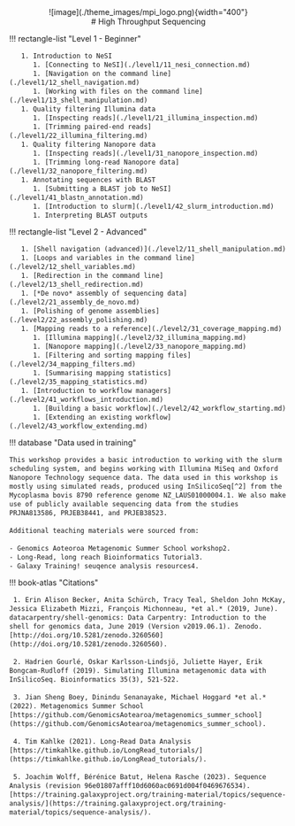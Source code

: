 <center>![image](./theme_images/mpi_logo.png){width="400"}</center>
<center>
# High Throughput Sequencing
</center>

!!! rectangle-list "Level 1 - Beginner"

       1. Introduction to NeSI
          1. [Connecting to NeSI](./level1/11_nesi_connection.md)
          1. [Navigation on the command line](./level1/12_shell_navigation.md)
          1. [Working with files on the command line](./level1/13_shell_manipulation.md)
       1. Quality filtering Illumina data
          1. [Inspecting reads](./level1/21_illumina_inspection.md)
          1. [Trimming paired-end reads](./level1/22_illumina_filtering.md)
       1. Quality filtering Nanopore data
          1. [Inspecting reads](./level1/31_nanopore_inspection.md)
          1. [Trimming long-read Nanopore data](./level1/32_nanopore_filtering.md)
       1. Annotating sequences with BLAST
          1. [Submitting a BLAST job to NeSI](./level1/41_blastn_annotation.md)
          1. [Introduction to slurm](./level1/42_slurm_introduction.md)
          1. Interpreting BLAST outputs

!!! rectangle-list "Level 2 - Advanced"

       1. [Shell navigation (advanced)](./level2/11_shell_manipulation.md)
       1. [Loops and variables in the command line](./level2/12_shell_variables.md)
       1. [Redirection in the command line](./level2/13_shell_redirection.md)
       1. [*De novo* assembly of sequencing data](./level2/21_assembly_de_novo.md)
       1. [Polishing of genome assemblies](./level2/22_assembly_polishing.md)
       1. [Mapping reads to a reference](./level2/31_coverage_mapping.md)
          1. [Illumina mapping](./level2/32_illumina_mapping.md)
          1. [Nanopore mapping](./level2/33_nanopore_mapping.md)
          1. [Filtering and sorting mapping files](./level2/34_mapping_filters.md)
          1. [Summarising mapping statistics](./level2/35_mapping_statistics.md)
       1. [Introduction to workflow managers](./level2/41_workflows_introduction.md)
          1. [Building a basic workflow](./level2/42_workflow_starting.md)
          1. [Extending an existing workflow](./level2/43_workflow_extending.md)
      
    

!!! database "Data used in training"

    This workshop provides a basic introduction to working with the slurm scheduling system, and begins working with Illumina MiSeq and Oxford Nanopore Technology sequence data. The data used in this workshop is mostly using simulated reads, produced using InSilicoSeq[^2] from the Mycoplasma bovis 8790 reference genome NZ_LAUS01000004.1. We also make use of publicly available sequencing data from the studies PRJNA813586, PRJEB38441, and PRJEB38523.

    Additional teaching materials were sourced from:

    - Genomics Aoteoroa Metagenomic Summer School workshop2.
    - Long-Read, long reach Bioinformatics Tutorial3.
    - Galaxy Training! seuqence analysis resources4.

!!! book-atlas "Citations"

     1. Erin Alison Becker, Anita Schürch, Tracy Teal, Sheldon John McKay, Jessica Elizabeth Mizzi, François Michonneau, *et al.* (2019, June). datacarpentry/shell-genomics: Data Carpentry: Introduction to the shell for genomics data, June 2019 (Version v2019.06.1). Zenodo. [http://doi.org/10.5281/zenodo.3260560](http://doi.org/10.5281/zenodo.3260560).
     
     2. Hadrien Gourlé, Oskar Karlsson-Lindsjö, Juliette Hayer, Erik Bongcam-Rudloff (2019). Simulating Illumina metagenomic data with InSilicoSeq. Bioinformatics 35(3), 521-522.
     
     3. Jian Sheng Boey, Dinindu Senanayake, Michael Hoggard *et al.* (2022). Metagenomics Summer School [https://github.com/GenomicsAotearoa/metagenomics_summer_school](https://github.com/GenomicsAotearoa/metagenomics_summer_school).
     
     4. Tim Kahlke (2021). Long-Read Data Analysis [https://timkahlke.github.io/LongRead_tutorials/](https://timkahlke.github.io/LongRead_tutorials/).
     
     5. Joachim Wolff, Bérénice Batut, Helena Rasche (2023). Sequence Analysis (revision 96e01807afff10d6060ac0691d004f0469676534). [https://training.galaxyproject.org/training-material/topics/sequence-analysis/](https://training.galaxyproject.org/training-material/topics/sequence-analysis/).
     